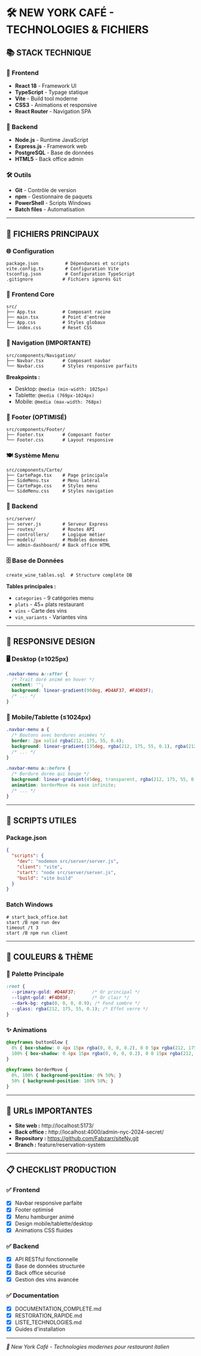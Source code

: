 # 🛠️ NEW YORK CAFÉ - TECHNOLOGIES & FICHIERS

## 📚 STACK TECHNIQUE

### 🎯 Frontend
- **React 18** - Framework UI
- **TypeScript** - Typage statique
- **Vite** - Build tool moderne
- **CSS3** - Animations et responsive
- **React Router** - Navigation SPA

### 🔧 Backend  
- **Node.js** - Runtime JavaScript
- **Express.js** - Framework web
- **PostgreSQL** - Base de données
- **HTML5** - Back office admin

### 🛠️ Outils
- **Git** - Contrôle de version
- **npm** - Gestionnaire de paquets
- **PowerShell** - Scripts Windows
- **Batch files** - Automatisation

---

## 📁 FICHIERS PRINCIPAUX

### 🌐 Configuration
```
package.json          # Dépendances et scripts
vite.config.ts        # Configuration Vite
tsconfig.json         # Configuration TypeScript
.gitignore           # Fichiers ignorés Git
```

### 🎨 Frontend Core
```
src/
├── App.tsx          # Composant racine
├── main.tsx         # Point d'entrée
├── App.css          # Styles globaux
└── index.css        # Reset CSS
```

### 🧭 Navigation (IMPORTANTE)
```
src/components/Navigation/
├── Navbar.tsx       # Composant navbar
└── Navbar.css       # Styles responsive parfaits
```

**Breakpoints :**
- Desktop: `@media (min-width: 1025px)`
- Tablette: `@media (769px-1024px)` 
- Mobile: `@media (max-width: 768px)`

### 🦶 Footer (OPTIMISÉ)
```
src/components/Footer/
├── Footer.tsx       # Composant footer
└── Footer.css       # Layout responsive
```

### 🍽️ Système Menu
```
src/components/Carte/
├── CartePage.tsx    # Page principale
├── SideMenu.tsx     # Menu latéral
├── CartePage.css    # Styles menu
└── SideMenu.css     # Styles navigation
```

### 🔧 Backend
```
src/server/
├── server.js        # Serveur Express
├── routes/          # Routes API
├── controllers/     # Logique métier
├── models/          # Modèles données
└── admin-dashboard/ # Back office HTML
```

### 🗄️ Base de Données
```
create_wine_tables.sql  # Structure complète DB
```

**Tables principales :**
- `categories` - 9 catégories menu
- `plats` - 45+ plats restaurant
- `vins` - Carte des vins
- `vin_variants` - Variantes vins

---

## 📱 RESPONSIVE DESIGN

### 🖥️ Desktop (≥1025px)
```css
.navbar-menu a::after {
  /* Trait doré animé en hover */
  content: '';
  background: linear-gradient(90deg, #D4AF37, #F4D03F);
  /* ... */
}
```

### 📱 Mobile/Tablette (≤1024px)
```css
.navbar-menu a {
  /* Boutons avec bordures animées */
  border: 2px solid rgba(212, 175, 55, 0.4);
  background: linear-gradient(135deg, rgba(212, 175, 55, 0.1), rgba(212, 175, 55, 0.05));
  /* ... */
}

.navbar-menu a::before {
  /* Bordure dorée qui bouge */
  background: linear-gradient(45deg, transparent, rgba(212, 175, 55, 0.8), transparent);
  animation: borderMove 4s ease infinite;
  /* ... */
}
```

---

## 🚀 SCRIPTS UTILES

### Package.json
```json
{
  "scripts": {
    "dev": "nodemon src/server/server.js",
    "client": "vite", 
    "start": "node src/server/server.js",
    "build": "vite build"
  }
}
```

### Batch Windows
```batch
# start_back_office.bat
start /B npm run dev
timeout /t 3
start /B npm run client
```

---

## 🎨 COULEURS & THÈME

### 🎨 Palette Principale
```css
:root {
  --primary-gold: #D4AF37;      /* Or principal */
  --light-gold: #F4D03F;        /* Or clair */
  --dark-bg: rgba(0, 0, 0, 0.9); /* Fond sombre */
  --glass: rgba(212, 175, 55, 0.1); /* Effet verre */
}
```

### ✨ Animations
```css
@keyframes buttonGlow {
  0% { box-shadow: 0 4px 15px rgba(0, 0, 0, 0.2), 0 0 5px rgba(212, 175, 55, 0.1); }
  100% { box-shadow: 0 4px 15px rgba(0, 0, 0, 0.2), 0 0 15px rgba(212, 175, 55, 0.3); }
}

@keyframes borderMove {
  0%, 100% { background-position: 0% 50%; }
  50% { background-position: 100% 50%; }
}
```

---

## 🔗 URLs IMPORTANTES

- **Site web :** http://localhost:5173/
- **Back office :** http://localhost:4000/admin-nyc-2024-secret/
- **Repository :** https://github.com/Fabzarr/siteNy.git
- **Branch :** feature/reservation-system

---

## 📋 CHECKLIST PRODUCTION

### ✅ Frontend
- [x] Navbar responsive parfaite
- [x] Footer optimisé
- [x] Menu hamburger animé
- [x] Design mobile/tablette/desktop
- [x] Animations CSS fluides

### ✅ Backend  
- [x] API RESTful fonctionnelle
- [x] Base de données structurée
- [x] Back office sécurisé
- [x] Gestion des vins avancée

### ✅ Documentation
- [x] DOCUMENTATION_COMPLETE.md
- [x] RESTORATION_RAPIDE.md 
- [x] LISTE_TECHNOLOGIES.md
- [x] Guides d'installation

---

*🍕 New York Café - Technologies modernes pour restaurant italien* 